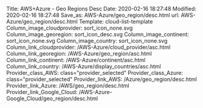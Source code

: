 Title: AWS+Azure - Geo Regions Desc
Date: 2020-02-16 18:27:48
Modified: 2020-02-16 18:27:48
Save_as: AWS-Azure/geo_region/desc.html
url: AWS-Azure/geo_region/desc.html
Template: cloud-list-template
Column_image_cloudprovider: sort_icon_none.svg
Column_image_georegion: sort_icon_desc.svg
Column_image_continent: sort_icon_none.svg
Column_image_country: sort_icon_none.svg
Column_link_cloudprovider: /AWS-Azure/cloud_provider/asc.html
Column_link_georegion: /AWS-Azure/geo_region/asc.html
Column_link_continent: /AWS-Azure/continent/asc.html
Column_link_country: /AWS-Azure/display_countries/asc.html
Provider_class_AWS: class="provider_selected"
Provider_class_Azure: class="provider_selected"
Provider_link_AWS: /Azure/geo_region/desc.html
Provider_link_Azure: /AWS/geo_region/desc.html
Provider_link_Google_Cloud: /AWS-Azure-Google_Cloud/geo_region/desc.html